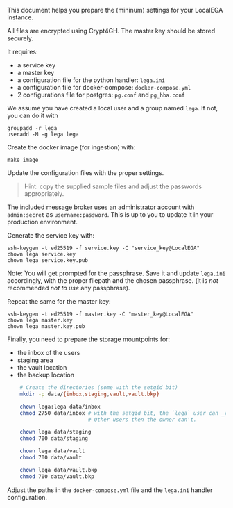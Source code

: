 This document helps you prepare the (mininum) settings for your LocalEGA instance.

All files are encrypted using Crypt4GH.
The master key should be stored securely.

It requires:
* a service key
* a master key
* a configuration file for the python handler: `lega.ini`
* a configuration file for docker-compose: `docker-compose.yml`
* 2 configurations file for postgres: `pg.conf` and `pg_hba.conf`

We assume you have created a local user and a group named `lega`. If not, you can do it with

    groupadd -r lega
    useradd -M -g lega lega

Create the docker image (for ingestion) with:

	make image

Update the configuration files with the proper settings.
> Hint: copy the supplied sample files and adjust the passwords appropriately.

The included message broker uses an administrator account with
`admin:secret` as `username:password`. This is up to you to update it
in your production environment.

Generate the service key with:

	ssh-keygen -t ed25519 -f service.key -C "service_key@LocalEGA"
	chown lega service.key
	chown lega service.key.pub

Note: You will get prompted for the passphrase. Save it and update
`lega.ini` accordingly, with the proper filepath and the chosen
passphrase. (it is _not_ recommended _not to use_ any passphrase).

Repeat the same for the master key:

	ssh-keygen -t ed25519 -f master.key -C "master_key@LocalEGA"
	chown lega master.key
	chown lega master.key.pub
	

Finally, you need to prepare the storage mountpoints for:
* the inbox of the users
* staging area
* the vault location
* the backup location

```bash
	# Create the directories (some with the setgid bit)
	mkdir -p data/{inbox,staging,vault,vault.bkp}

	chown lega:lega data/inbox
	chmod 2750 data/inbox # with the setgid bit, the `lega` user can _read_ the inbox files of each user.
	                      # Other users then the owner can't.

	chown lega data/staging
	chmod 700 data/staging

	chown lega data/vault
	chmod 700 data/vault

	chown lega data/vault.bkp
	chmod 700 data/vault.bkp
```
Adjust the paths in the `docker-compose.yml` file and the `lega.ini` handler configuration.
